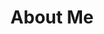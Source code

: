 ---
name: 'about-marcos-lebron'
title: About Me
year: 1 Enero 2019
color: '#8e7964'
trans: 'acerca-marcos-lebron'
---